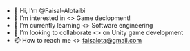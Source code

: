 - 👋 Hi, I’m @Faisal-Alotaibi
- 👀 I’m interested in <> Game declopment!
- 🌱 I’m currently learning <> Software engineering
- 💞️ I’m looking to collaborate <> on Unity game development
- 📫 How to reach me <> faisalota@gmail.com

<!---
Faisal-Alotaibi/Faisal-Alotaibi is a ✨ special ✨ repository because its `README.md` (this file) appears on your GitHub profile.
You can click the Preview link to take a look at your changes.
--->
